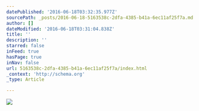 ```yaml
---
datePublished: '2016-06-18T03:32:35.977Z'
sourcePath: _posts/2016-06-18-5163538c-2dfa-4385-b41a-6ec11af25f7a.md
author: []
dateModified: '2016-06-18T03:31:04.838Z'
title: ''
description: ''
starred: false
inFeed: true
hasPage: true
inNav: false
url: 5163538c-2dfa-4385-b41a-6ec11af25f7a/index.html
_context: 'http://schema.org'
_type: Article

---
```

![](https://the-grid-user-content.s3-us-west-2.amazonaws.com/853162c3-1177-498f-9122-180ca88d309b.jpg)